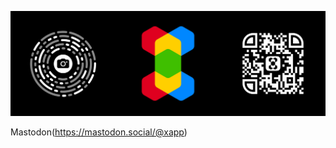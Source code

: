 [![X.app](https://github.com/xapp/.github/blob/main/profile/banner.png)](https://xapp.website)

Mastodon(https://mastodon.social/@xapp)
